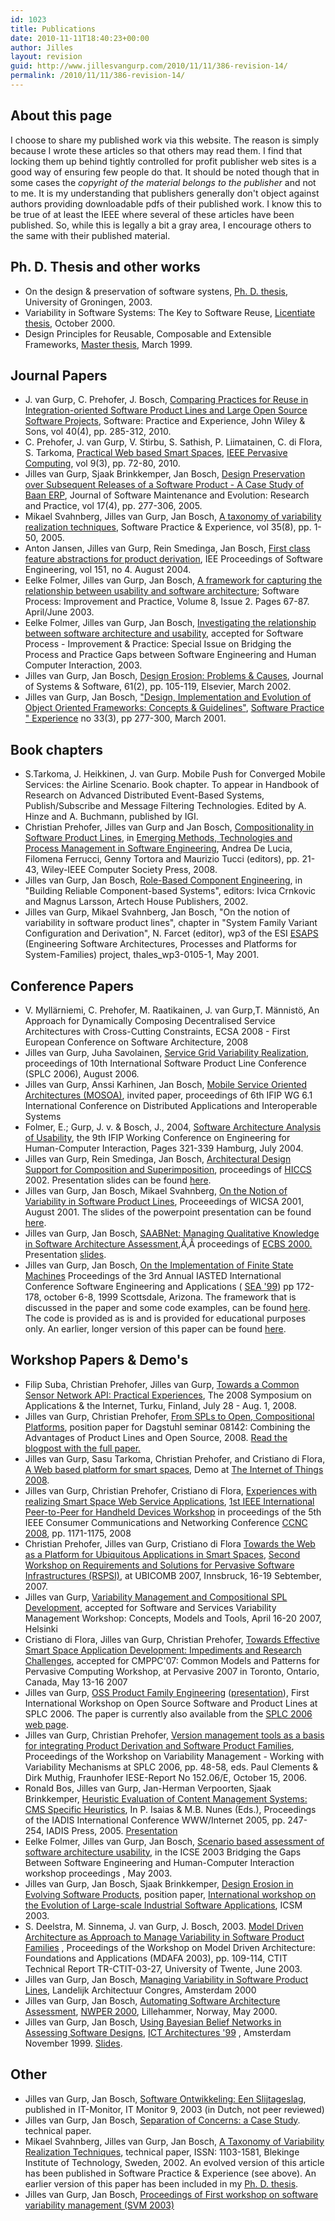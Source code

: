 ```yaml
---
id: 1023
title: Publications
date: 2010-11-11T18:40:23+00:00
author: Jilles
layout: revision
guid: http://www.jillesvangurp.com/2010/11/11/386-revision-14/
permalink: /2010/11/11/386-revision-14/
---
```

<h2>About this page</h2>
I choose to share my published work via this website. The reason is simply because I wrote these articles so that others may read them. I find that locking them up behind tightly controlled for profit publisher web sites is a good way of ensuring few people do that. It should be noted though that in some cases the <em>copyright of the material belongs to the publisher</em> and not to me. It is my understanding that publishers generally don't object against authors providing downloadable pdfs of their published work. I know this to be true of at least the IEEE where several of these articles have been published. So, while this is legally a bit a gray area, I encourage others to the same with their published material.
<h2>Ph. D. Thesis and other works</h2>
<ul>
	<li>On the design &amp; preservation of software systens, <a href="/static/phdthesis/index.html">Ph. D. thesis</a>, University of Groningen, 2003.</li>
	<li>Variability in Software Systems: The Key to Software Reuse, <a href="/static/Lic/index.html">Licentiate thesis</a>, October 2000.</li>
	<li>Design Principles for Reusable, Composable and Extensible Frameworks, <a href="/static/MasterThesisHomepage/index.html">Master thesis</a>, March 1999.</li>
</ul>
<h2>Journal Papers</h2>
<ul>
	<li>J. van Gurp, C. Prehofer, J. Bosch, <a href="/static/CompositionalApproachSPE.pdf">Comparing Practices for Reuse in Integration-oriented Software Product Lines and Large Open Source Software Projects</a>, Software: Practice and Experience,  John Wiley &amp; Sons, vol 40(4), pp. 285-312, 2010.</li>
        <li>C.  Prehofer,  J. van Gurp, V. Stirbu, S. Sathish, P. Liimatainen, C. di Flora, S. Tarkoma, <a href="/static/pervasivemag.pdf">Practical Web­ based Smart Spaces</a>, <a href="http://www.computer.org/portal/web/csdl/doi/10.1109/MPRV.2009.88">IEEE Pervasive Computing</a>, vol 9(3), pp. 72-80, 2010.</li>
	<li>Jilles van Gurp, Sjaak Brinkkemper, Jan Bosch, <a href="/static/DesignPreservation_in_JSMERP.pdf">Design Preservation over Subsequent Releases of a Software Product - A Case Study of Baan ERP</a>, Journal of Software Maintenance and Evolution: Research and Practice, vol 17(4), pp. 277-306, 2005.</li>
	<li>Mikael Svahnberg, Jilles van Gurp, Jan Bosch, <a href="/static/SPEMAS.pdf">A taxonomy of variability realization techniques</a>, Software Practice &amp; Experience, vol 35(8), pp. 1-50, 2005.</li>
	<li>Anton Jansen, Jilles van Gurp, Rein Smedinga, Jan Bosch, <a href="/static/2004IEEProcSoftwJansen.pdf">First class feature abstractions for product derivation</a>, IEE Proceedings of Software Engineering, vol 151, no 4. August 2004.</li>
	<li>Eelke Folmer, Jilles van Gurp, Jan Bosch, <a href="/static/spisf.pdf">A framework for capturing the relationship between usability and software architecture</a>; Software Process: Improvement and Practice, Volume 8, Issue 2. Pages 67-87. April/June 2003.</li>
	<li>Eelke Folmer, Jilles van Gurp, Jan Bosch, <a href="/static/eelkespisf.pdf">Investigating the relationship between software architecture and usability</a>, accepted for Software Process - Improvement &amp; Practice: Special Issue on Bridging the Process and Practice Gaps between Software Engineering and Human Computer Interaction, 2003.</li>
	<li>Jilles van Gurp, Jan Bosch, <a href="/static/designerosionproblemsandcauses.pdf">Design Erosion: Problems &amp; Causes</a>, Journal of Systems &amp; Software, 61(2), pp. 105-119, Elsevier, March 2002.</li>
	<li>Jilles van Gurp, Jan Bosch, <a href="/static/spejvg.pdf">"Design, Implementation and Evolution of Object Oriented Frameworks: Concepts &amp; Guidelines"</a>, <a href="http://www3.interscience.wiley.com/cgi-bin/jtoc?ID=1752">Software Practice " Experience</a> no 33(3), pp 277-300, March 2001.</li>
</ul>
<h2>Book chapters</h2>
<ul>
        <li>S.Tarkoma, J. Heikkinen, J. van Gurp. Mobile Push for Converged Mobile Services: the Airline Scenario. Book chapter. To appear in Handbook of Research on Advanced Distributed Event-Based Systems, Publish/Subscribe and Message Filtering Technologies. Edited by A. Hinze and A. Buchmann, published by IGI.</li>
	<li>Christian Prehofer, Jilles van Gurp and Jan Bosch, <a href="/static/compositionalapproachchapter.pdf">Compositionality in Software Product Lines</a>, in <a href="http://www.amazon.com/Emerging-Technologies-Management-Software-Engineering/dp/0470085711">Emerging Methods, Technologies and Process Management in Software Engineering</a>, Andrea De Lucia, Filomena Ferrucci, Genny Tortora and Maurizio Tucci (editors), pp. 21-43, Wiley-IEEE Computer Society Press, 2008.</li>
	<li>Jilles van Gurp, Jan Bosch, <a href="/static/rolebasedcomponentengineering.pdf">Role-Based Component Engineering</a>, in "Building Reliable Component-based Systems", editors: Ivica Crnkovic and Magnus Larsson, Artech House Publishers, 2002.</li>
	<li>Jilles van Gurp, Mikael Svahnberg, Jan Bosch, "On the notion of variability in software product lines", chapter in "System Family Variant Configuration and Derivation", N. Farcet (editor), wp3 of the ESI <a href="http://www.esi.es/esaps/">ESAPS</a> (Engineering Software Architectures, Processes and Platforms for System-Families) project, thales_wp3-0105-1, May 2001.</li>
</ul>
<h2>Conference Papers</h2>
<ul>
        <li>V. Myllärniemi, C. Prehofer, M. Raatikainen, J. van Gurp,T. Männistö, An Approach for Dynamically Composing Decentralised Service Architectures with Cross-Cutting Constraints, ECSA 2008 - First European Conference on Software Architecture, 2008</li>
	<li>Jilles van Gurp, Juha Savolainen, <a href="/static/splc2006servicegridvariability.pdf">Service Grid Variability Realization</a>, proceedings of 10th International Software Product Line Conference (SPLC 2006), August 2006.</li>
	<li>Jilles van Gurp, Anssi Karhinen, Jan Bosch, <a href="/static/mosoa.pdf">Mobile Service Oriented Architectures (MOSOA)</a>, invited paper, proceedings of 6th IFIP WG 6.1 International Conference on Distributed Applications and Interoperable Systems</li>
	<li>Folmer, E.; Gurp, J. v. &amp; Bosch, J., 2004, <a href="/static/ehci2004.pdf">Software Architecture Analysis of Usability</a>, the 9th IFIP Working Conference on Engineering for Human-Computer Interaction, Pages 321-339 Hamburg, July 2004.</li>
	<li>Jilles van Gurp, Rein Smedinga, Jan Bosch, <a href="/static/steai051.pdf">Architectural Design Support for Composition and Superimposition</a>, proceedings of <a href="http://www.hicss.hawaii.edu/diglib.htm">HICCS</a> 2002. Presentation slides can be found <a href="/static/hiccs2002-presentation.zip">here</a>.</li>
	<li>Jilles van Gurp, Jan Bosch, Mikael Svahnberg, <a href="notionOfVariability.pdf">On the Notion of Variability in Software Product Lines</a>, Proceeedings of WICSA 2001, August 2001. The slides of the powerpoint presentation can be found <a href="/static/wicsa_2001.ppt">here</a>.</li>
	<li>Jilles van Gurp, Jan Bosch, <a href="/static/saabnetECBS.pdf">SAABNet: Managing Qualitative Knowledge in Software Architecture Assessment</a>,Ã‚Â proceedings of <a href="http://www.dcs.napier.ac.uk/ecbs/">ECBS 2000.</a> Presentation <a href="/static/ecbs%20presentation.ppt">slides</a>.</li>
	<li>Jilles van Gurp, Jan Bosch, <a href="/static/fsm-sea99.pdf">On the Implementation of Finite State Machines</a> Proceedings of the 3rd Annual IASTED International Conference Software Engineering and Applications ( <a href="http://www.iasted.com/conferences/1999/scottsdale/sea.htm">SEA '99</a>) pp 172-178, october 6-8, 1999 Scottsdale, Arizona. The framework that is discussed in the paper and some code examples, can be found <a href="/static/FSMCodeExamples.zip">here</a>. The     code is provided as is and is provided for educational purposes only. An earlier, longer version of     this paper can be found <a href="/static/on_the_implementation_of_finite_state_machines.pdf">here</a>.</li>
</ul>
<h2>Workshop Papers &amp; Demo's</h2>
<ul>
	<li>Filip Suba, Christian Prehofer, Jilles van Gurp, <a href="/static/filipsuba-sensors.pdf">Towards a Common Sensor Network API: Practical Experiences</a>, The 2008 Symposium on Applications &amp; the Internet, Turku, Finland, July 28 - Aug. 1, 2008.</li>
	<li>Jilles van Gurp, Christian Prehofer, <a href="/static/FromIntegrationalSPLstoOpenCompositionalPlatforms.pdf">From SPLs to Open, Compositional Platforms</a>, position paper for Dagstuhl seminar 08142: Combining the Advantages of Product Lines and Open Source, 2008. <a href="http://www.jillesvangurp.com/2008/03/16/from-spls-to-open-compositional-platforms/">Read the blogpost with the full paper.</a></li>
	<li>Jilles van Gurp, Sasu Tarkoma, Christian Prehofer, and Cristiano di Flora, <a href="/static/iot2008demo.pdf">A Web based platform for smart spaces</a>, Demo at <a href="http://www.the-internet-of-things.org/">The Internet of Things 2008</a>.</li>
	<li>Jilles van Gurp, Christian Prehofer, Cristiano di Flora, <a href="/static/ccnc2008.pdf">Experiences with realizing Smart Space Web Service Applications</a>, <a href="http://cms.comsoc.org/CCNC_2008/Content/Home/Call_for_Papers_/P2P_HD_Workshop.html">1st IEEE International Peer-to-Peer for Handheld Devices Workshop</a> in proceedings of the 5th IEEE Consumer Communications and Networking Conference <a href="http://www.ieee-ccnc.org/">CCNC 2008</a>, pp. 1171-1175, 2008</li>
	<li>Christian Prehofer, Jilles van Gurp, Cristiano di Flora <a href="/static/WebSmartSpaces.pdf">Towards the Web as a Platform for Ubiquitous Applications in Smart Spaces</a>, <a href="http://www.igd.fhg.de/igd-a1/RSPSI2/">Second Workshop on Requirements and Solutions for Pervasive Software Infrastructures (RSPSI)</a>, at UBICOMB 2007, Innsbruck, 16-19 Sebtember, 2007.</li>
	<li>Jilles van Gurp, <a href="/static/SVMhelsinki2007r.pdf">Variability Management and Compositional SPL Development</a>, accepted for Software and Services Variability Management Workshop: Concepts, Models and Tools, April 16-20 2007, Helsinki</li>
	<li>Cristiano di Flora, Jilles van Gurp, Christian Prehofer, <a href="/static/CMPPC07Draft.pdf">Towards Effective Smart Space Application Development: Impediments and Research Challenges</a>, accepted for CMPPC'07: Common Models and Patterns for Pervasive Computing Workshop, at Pervasive 2007 in Toronto, Ontario, Canada, May 13-16 2007</li>
	<li>Jilles van Gurp, <a href="/static/ossplsplc2006.pdf">OSS Product Family Engineering</a> (<a href="/static/ossplsplc2006.ppt">presentation</a>), First International Workshop on Open Source Software and Product Lines at SPLC 2006. The paper is currently also available from the <a href="http://www.sei.cmu.edu/splc2006/">SPLC 2006 web page</a>.</li>
	<li>Jilles van Gurp, Christian Prehofer, <a href="/static/svmusingsvn-final.pdf">Version management tools as a basis for integrating Product Derivation and Software Product Families</a>, Proceedings of the Workshop on Variability Management - Working with Variability Mechanisms at SPLC 2006, pp. 48-58, eds. Paul Clements &amp; Dirk Muthig, Fraunhofer IESE-Report No 152.06/E, October 15, 2006.</li>
	<li>Ronald Bos, Jilles van Gurp, Jan-Herman Verpoorten, Sjaak Brinkkemper, <a href="/static/IADIS05 _CMS_Heuristics.pdf">Heuristic Evaluation of Content Management Systems: CMS Specific Heuristics</a>, In P. Isaias &amp; M.B. Nunes (Eds.), Proceedings of the IADIS International Conference WWW/Internet 2005, pp. 247-254, IADIS Press, 2005. <a href="/static/IADIS05.ppt">Presentation</a></li>
	<li>Eelke Folmer, Jilles van Gurp, Jan Bosch, <a href="/static/scenariobasedusabilityassessment.pdf">Scenario based assessment of software architecture usability</a>, in the ICSE 2003 Bridging the Gaps Between Software Engineering and Human-Computer Interaction workshop proceedings , May 2003.</li>
	<li>Jilles van Gurp, Jan Bosch, Sjaak Brinkkemper, <a href="/static/06-VanGurpEtAl-position.pdf">Design Erosion in Evolving Software Products</a>, position paper, <a href="http://prog.vub.ac.be/FFSE/Workshops/ELISA-Workshop.html">International workshop on the Evolution of Large-scale Industrial Software Applications</a>, ICSM 2003.</li>
	<li>S. Deelstra, M. Sinnema, J. van Gurp, J. Bosch, 2003. <a href="/static/sybrenmarcoMDASPF.pdf">Model Driven Architecture as Approach to Manage Variability in Software Product Families</a> , Proceedings of the Workshop on Model Driven Architecture: Foundations and Applications (MDAFA 2003), pp. 109-114, CTIT Technical Report TR-CTIT-03-27, University of Twente, June 2003.</li>
	<li>Jilles van Gurp, Jan Bosch, <a href="/static/managingvariabilityinSPLs.pdf">Managing Variability in Software Product Lines</a>, Landelijk Architectuur Congres, Amsterdam 2000</li>
	<li>Jilles van Gurp, Jan Bosch, <a href="/static/nwper2000_final_version.pdf">Automating Software Architecture Assessment</a>, <a href="http://www.ifi.uib.no/konf/nwper2000/">NWPER 2000</a>, Lillehammer, Norway, May 2000.</li>
	<li>Jilles van Gurp, Jan Bosch, <a href="/static/ict99-saabnet.pdf">Using Bayesian Belief Networks in Assessing Software Designs</a>, <a href="http://www.cs.vu.nl/~hansdb/ict-architecture/">ICT Architectures '99</a> , Amsterdam November 1999. <a href="/static/ict%20presentation.ppt">Slides</a>.</li>
</ul>
<h2>Other</h2>
<ul>
	<li>Jilles van Gurp, Jan Bosch, <a href="/static/it%20monitor.pdf">Software Ontwikkeling: Een Slijtageslag</a>, published in IT-Monitor, IT Monitor 9, 2003 (in Dutch, not peer reviewed)</li>
	<li>Jilles van Gurp, Jan Bosch, <a href="/static/soccasestudy.pdf">Separation of Concerns: a Case Study</a>. technical paper.</li>
	<li>Mikael Svahnberg, Jilles van Gurp, Jan Bosch, <a href="/static/Variability_taxonomy.pdf">A Taxonomy of Variability Realization Techniques</a>, technical paper, ISSN: 1103-1581, Blekinge Institute of Technology, Sweden, 2002. An evolved version of this article has been published in Software Practice &amp; Experience (see above). An earlier version of this paper has been included in my <a href="/static/phdthesis/index.html">Ph. D. thesis</a>.</li>
	<li>Jilles van Gurp, Jan Bosch, <a href="/static/svm2003/index.html">Proceedings of First workshop on software variability management (SVM 2003)</a></li>
</ul>